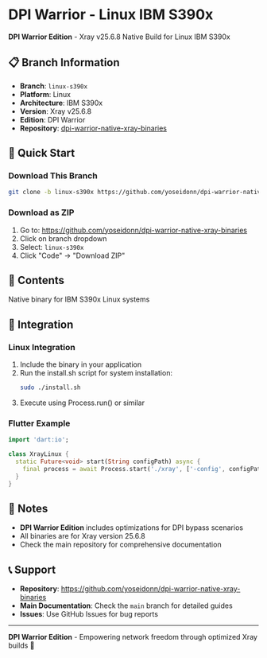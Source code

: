 # DPI Warrior - Linux IBM S390x

**DPI Warrior Edition** - Xray v25.6.8 Native Build for Linux IBM S390x

## 📋 Branch Information
- **Branch**: `linux-s390x`
- **Platform**: Linux
- **Architecture**: IBM S390x
- **Version**: Xray v25.6.8
- **Edition**: DPI Warrior
- **Repository**: [dpi-warrior-native-xray-binaries](https://github.com/yoseidonn/dpi-warrior-native-xray-binaries)

## 🚀 Quick Start

### Download This Branch
```bash
git clone -b linux-s390x https://github.com/yoseidonn/dpi-warrior-native-xray-binaries.git
```

### Download as ZIP
1. Go to: https://github.com/yoseidonn/dpi-warrior-native-xray-binaries
2. Click on branch dropdown
3. Select: `linux-s390x`
4. Click "Code" → "Download ZIP"

## 📁 Contents

Native binary for IBM S390x Linux systems

## 🔧 Integration

### Linux Integration
1. Include the binary in your application
2. Run the install.sh script for system installation:
   ```bash
   sudo ./install.sh
   ```
3. Execute using Process.run() or similar

### Flutter Example
```dart
import 'dart:io';

class XrayLinux {
  static Future<void> start(String configPath) async {
    final process = await Process.start('./xray', ['-config', configPath]);
  }
}
```

## 🔧 Notes

- **DPI Warrior Edition** includes optimizations for DPI bypass scenarios
- All binaries are for Xray version 25.6.8
- Check the main repository for comprehensive documentation

## 📞 Support

- **Repository**: https://github.com/yoseidonn/dpi-warrior-native-xray-binaries
- **Main Documentation**: Check the `main` branch for detailed guides
- **Issues**: Use GitHub Issues for bug reports

---

**DPI Warrior Edition** - Empowering network freedom through optimized Xray builds 🚀
